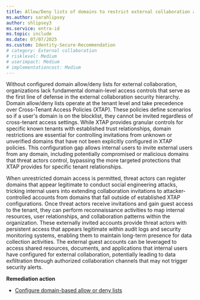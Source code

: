 ```yaml
---
title: Allow/Deny lists of domains to restrict external collaboration are configured
ms.author: sarahlipsey
author: shlipsey3
ms.service: entra-id
ms.topic: include
ms.date: 07/07/2025
ms.custom: Identity-Secure-Recommendation
# category: External collaboration
# risklevel: Medium
# userimpact: Medium
# implementationcost: Medium
---
```

Without configured domain allow/deny lists for external collaboration, organizations lack fundamental domain-level access controls that serve as the first line of defense in the external collaboration security hierarchy. Domain allow/deny lists operate at the tenant level and take precedence over Cross-Tenant Access Policies (XTAP). These policies define scenarios so if a user's domain is on the blocklist, they cannot be invited regardless of cross-tenant access settings. While XTAP provides granular controls for specific known tenants with established trust relationships, domain restrictions are essential for controlling invitations from unknown or unverified domains that have not been explicitly configured in XTAP policies. This configuration gap allows internal users to invite external users from any domain, including potentially compromised or malicious domains that threat actors control, bypassing the more targeted protections that XTAP provides for specific tenant relationships.

When unrestricted domain access is permitted, threat actors can register domains that appear legitimate to conduct social engineering attacks, tricking internal users into extending collaboration invitations to attacker-controlled accounts from domains that fall outside of established XTAP configurations. Once threat actors receive invitations and gain guest access to the tenant, they can perform reconnaissance activities to map internal resources, user relationships, and collaboration patterns within the organization. These externally invited accounts provide threat actors with persistent access that appears legitimate within audit logs and security monitoring systems, enabling them to maintain long-term presence for data collection activities. The external guest accounts can be leveraged to access shared resources, documents, and applications that internal users have configured for external collaboration, potentially leading to data exfiltration through authorized collaboration channels that may not trigger security alerts. 

**Remediation action**
- [Configure domain-based allow or deny lists](../../external-id/allow-deny-list.md#set-the-allow-or-blocklist-policy-in-the-portal)
